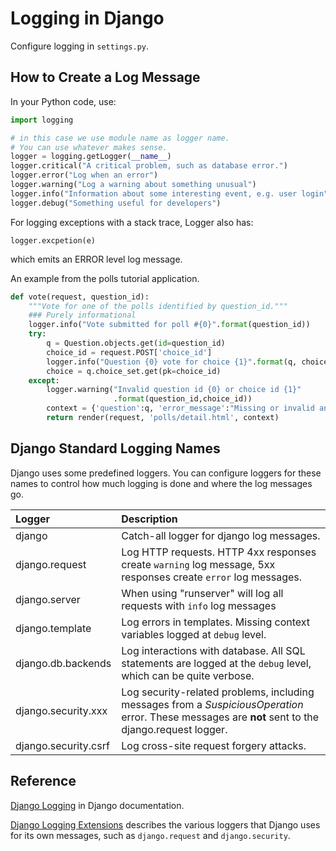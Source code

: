 # Logging in Django

Configure logging in `settings.py`.

## How to Create a Log Message

In your Python code, use:

```python
import logging

# in this case we use module name as logger name.
# You can use whatever makes sense.
logger = logging.getLogger(__name__)
logger.critical("A critical problem, such as database error.")
logger.error("Log when an error")
logger.warning("Log a warning about something unusual")
logger.info("Information about some interesting event, e.g. user login")
logger.debug("Something useful for developers")
```

For logging exceptions with a stack trace, Logger also has:
```
logger.excpetion(e)
```
which emits an ERROR level log message.

An example from the polls tutorial application.
```python
def vote(request, question_id):
    """Vote for one of the polls identified by question_id."""
    ### Purely informational
    logger.info("Vote submitted for poll #{0}".format(question_id))
    try:
        q = Question.objects.get(id=question_id)
        choice_id = request.POST['choice_id']
        logger.info("Question {0} vote for choice {1}".format(q, choice_id))
        choice = q.choice_set.get(pk=choice_id)
    except:
        logger.warning("Invalid question id {0} or choice id {1}"
                       .format(question_id,choice_id))
        context = {'question':q, 'error_message':"Missing or invalid answer choice"}
        return render(request, 'polls/detail.html', context)
```


## Django Standard Logging Names

Django uses some predefined loggers.  You can configure loggers for these names to 
control how much logging is done and where the log messages go.

| Logger     |  Description |
|:-----------|:-------------|
| django     | Catch-all logger for django log messages. |
| django.request | Log HTTP requests. HTTP 4xx responses create `warning` log message, 5xx responses create `error` log messages. |
| django.server | When using "runserver" will log all requests with `info` log messages |
| django.template | Log errors in templates. Missing context variables logged at `debug` level. |
| django.db.backends | Log interactions with database. All SQL statements are logged at the `debug` level, which can be quite verbose. |
| django.security.xxx  | Log security-related problems, including messages from a *SuspiciousOperation* error. These messages are **not** sent to the django.request logger. |
| django.security.csrf | Log cross-site request forgery attacks. |


## Reference

[Django Logging](https://docs.djangoproject.com/en/2.1/topics/logging/) in Django documentation.

[Django Logging Extensions](https://docs.djangoproject.com/en/2.1/topics/logging/#django-s-logging-extensions) describes the various loggers that Django uses for its own messages, such as `django.request` and `django.security`.

 